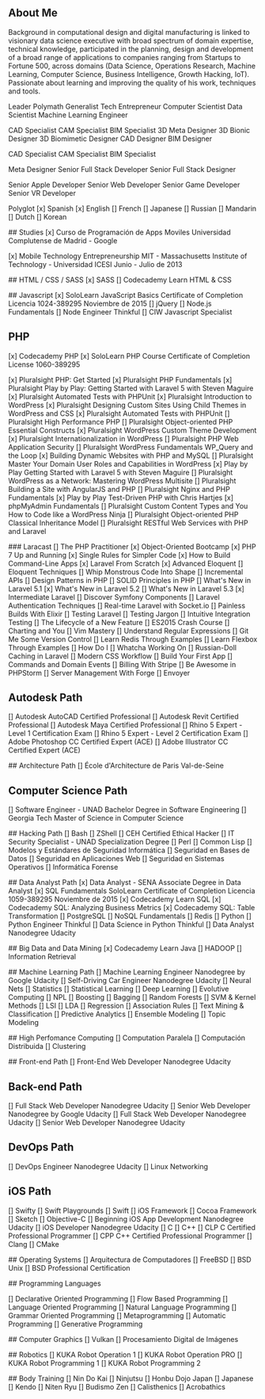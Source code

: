 ## About Me

Background in computational design and digital manufacturing is linked to visionary data science executive with broad spectrum of domain expertise, technical knowledge, participated in the planning, design and development of a broad range of applications to companies ranging from Startups to Fortune 500, across domains (Data Science, Operations Research, Machine Learning, Computer Science, Business Intelligence, Growth Hacking, IoT).
Passionate about learning and improving the quality of his work, techniques and tools.

Leader
Polymath
Generalist
Tech Entrepreneur
Computer Scientist
Data Scientist
Machine Learning Engineer

CAD Specialist
CAM Specialist
BIM Specialist
3D Meta Designer
3D Bionic Designer
3D Biomimetic Designer
CAD Designer
BIM Designer

CAD Specialist
CAM Specialist
BIM Specialist

Meta Designer
Senior Full Stack Developer
Senior Full Stack Designer

Senior Apple Developer
Senior Web Developer
Senior Game Developer
Senior VR Developer

Polyglot
  [x] Spanish
  [x] English
  [] French
  [] Japanese
  [] Russian
  [] Mandarin
  [] Dutch
  [] Korean

## Studies
[x] Curso de Programación de Apps Moviles
Universidad Complutense de Madrid - Google

[x] Mobile Technology Entrepreneurship
MIT - Massachusetts Institute of Technology - Universidad ICESI
Junio - Julio de 2013

## HTML / CSS / SASS
[x] SASS
[] Codecademy Learn HTML & CSS

## Javascript
[x] SoloLearn JavaScript Basics
Certificate of Completion Licencia 1024-389295
Noviembre de 2015
[] jQuery
[] Node.js Fundamentals
[] Node Engineer Thinkful
[] CIW Javascript Specialist

## PHP
[x] Codecademy PHP
[x] SoloLearn PHP Course
Certificate of Completion License 1060-389295

[x] Pluralsight PHP: Get Started
[x] Pluralsight PHP Fundamentals
[x] Pluralsight Play by Play: Getting Started with Laravel 5 with Steven Maguire
[x] Pluralsight Automated Tests with PHPUnit
[x] Pluralsight Introduction to WordPress
[x] Pluralsight Designing Custom Sites Using Child Themes in WordPress and CSS
[x] Pluralsight Automated Tests with PHPUnit
[] Pluralsight High Performance PHP
[] Pluralsight Object-oriented PHP Essential Constructs
[x] Pluralsight WordPress Custom Theme Development
[x] Pluralsight Internationalization in WordPress
[] Pluralsight PHP Web Application Security
[] Pluralsight WordPress Fundamentals WP_Query and the Loop
[x] Building Dynamic Websites with PHP and MySQL
[] Pluralsight Master Your Domain User Roles and Capabilities in WordPress
[x] Play by Play Getting Started with Laravel 5 with Steven Maguire
[] Pluralsight WordPress as a Network: Mastering WordPress Multisite
[] Pluralsight Building a Site with AngularJS and PHP
[] Pluralsight Nginx and PHP Fundamentals
[x] Play by Play Test-Driven PHP with Chris Hartjes
[x] phpMyAdmin Fundamentals
[] Pluralsight Custom Content Types and You How to Code like a WordPress Ninja
[] Pluralsight Object-oriented PHP Classical Inheritance Model
[] Pluralsight RESTful Web Services with PHP and Laravel

### Laracast
[] The PHP Practitioner
[x] Object-Oriented Bootcamp
[x] PHP 7 Up and Running
[x] Single Rules for Simpler Code
[x] How to Build Command-Line Apps
[x] Laravel From Scratch
[x] Advanced Eloquent
[] Eloquent Techniques
[] Whip Monstrous Code Into Shape
[] Incremental APIs
[] Design Patterns in PHP
[] SOLID Principles in PHP
[] What's New in Laravel 5.1
[x] What's New in Laravel 5.2
[] What's New in Laravel 5.3
[x] Intermediate Laravel
[] Discover Symfony Components
[] Laravel Authentication Techniques
[] Real-time Laravel with Socket.io
[] Painless Builds With Elixir
[] Testing Laravel
[] Testing Jargon
[] Intuitive Integration Testing
[] The Lifecycle of a New Feature
[] ES2015 Crash Course
[] Charting and You
[] Vim Mastery
[] Understand Regular Expressions
[] Git Me Some Version Control
[] Learn Redis Through Examples
[] Learn Flexbox Through Examples
[] How Do I
[] Whatcha Working On
[] Russian-Doll Caching in Laravel
[] Modern CSS Workflow
[] Build Your First App
[] Commands and Domain Events
[] Billing With Stripe
[] Be Awesome in PHPStorm
[] Server Management With Forge
[] Envoyer

## Autodesk Path
[] Autodesk AutoCAD Certified Professional
[] Autodesk Revit Certified Professional
[] Autodesk Maya Certified Professional
[] Rhino 5 Expert - Level 1 Certification Exam
[] Rhino 5 Expert - Level 2 Certification Exam
[] Adobe Photoshop CC Certified Expert (ACE)
[] Adobe Illustrator CC Certified Expert (ACE)

## Architecture Path
[] École d'Architecture de Paris Val-de-Seine

## Computer Science Path
[] Software Engineer - UNAD Bachelor Degree in Software Engineering
[] Georgia Tech Master of Science in Computer Science

## Hacking Path
[] Bash
[] ZShell
[] CEH Certified Ethical Hacker
[] IT Security Specialist - UNAD Specialization Degree
[] Perl
[] Common Lisp
[] Modelos y Estándares de Seguridad Informática
[] Seguridad en Bases de Datos
[] Seguridad en Aplicaciones Web
[] Seguridad en Sistemas Operativos
[] Informática Forense

## Data Analyst Path
[x] Data Analyst - SENA Associate Degree in Data Analyst
[x] SQL Fundamentals
SoloLearn Certificate of Completion Licencia 1059-389295
Noviembre de 2015
[x] Codecademy Learn SQL
[x] Codecademy SQL: Analyzing Business Metrics
[x] Codecademy SQL: Table Transformation
[] PostgreSQL
[] NoSQL Fundamentals
[] Redis
[] Python
[] Python Engineer Thinkful
[] Data Science in Python Thinkful
[] Data Analyst Nanodegree Udacity

## Big Data and Data Mining
[x] Codecademy Learn Java
[] HADOOP
[] Information Retrieval

## Machine Learning Path
[] Machine Learning Engineer Nanodegree by Google Udacity
[] Self-Driving Car Engineer Nanodegree Udacity
[] Neural Nets
[] Statistics
[] Statistical Learning
[] Deep Learning
[] Evolutive Computing
[] NPL
[] Boosting
[] Bagging
[] Random Forests
[] SVM & Kernel Methods
[] LSI
[] LDA
[] Regression
[] Association Rules
[] Text Mining & Classification
[] Predictive Analytics
[] Ensemble Modeling
[] Topic Modeling

## High Perfomance Computing
[] Computation Paralela
[] Computación Distribuida
[] Clustering

## Front-end Path
[] Front-End Web Developer Nanodegree Udacity

## Back-end Path
[] Full Stack Web Developer Nanodegree Udacity
[] Senior Web Developer Nanodegree by Google Udacity
[] Full Stack Web Developer Nanodegree Udacity
[] Senior Web Developer Nanodegree Udacity

## DevOps Path
[] DevOps Engineer Nanodegree Udacity
[] Linux Networking

## iOS Path
[] Swifty
[] Swift Playgrounds
[] Swift
[] iOS Framework
[] Cocoa Framework
[] Sketch
[] Objective-C
[] Beginning iOS App Development Nanodegree Udacity
[] iOS Developer Nanodegree Udacity
[] C
[] C++
[] CLP C Certified Professional Programmer
[] CPP C++ Certified Professional Programmer
[] Clang
[] CMake

## Operating Systems
[] Arquitectura de Computadores
[] FreeBSD
[] BSD Unix
[] BSD Professional Certification

## Programming Languages

[] Declarative Oriented Programming
  [] Flow Based Programming
[] Language Oriented Programming
  [] Natural Language Programming
  [] Grammar Oriented Programming
[] Metaprogramming
  [] Automatic Programming
  [] Generative Programming

## Computer Graphics
[] Vulkan
[] Procesamiento Digital de Imágenes

## Robotics
[] KUKA Robot Operation 1
[] KUKA Robot Operation PRO
[] KUKA Robot Programming 1
[] KUKA Robot Programming 2

## Body Training
[] Nin Do Kai
[] Ninjutsu
[] Honbu Dojo Japan
[] Japanese
[] Kendo
[] Niten Ryu
[] Budismo Zen
[] Calisthenics
[] Acrobathics
